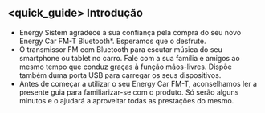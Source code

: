 ## <quick_guide> Introdução

* Energy Sistem agradece a sua confiança pela compra do seu novo Energy Car FM-T Bluetooth*. Esperamos que o desfrute.
* O transmissor FM com Bluetooth para escutar música do seu smartphone ou tablet no carro.  Fale com a sua família e amigos ao mesmo tempo que conduz graças à função mãos-livres. Dispõe também duma porta USB para carregar os seus dispositivos.
* Antes de começar a utilizar o seu Energy Car FM-T, aconselhamos ler a presente guia para familiarizar-se com o produto.  Só serão alguns minutos e o ajudará a aproveitar todas as prestações do mesmo.

